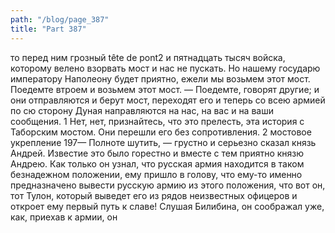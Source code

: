 ```yaml
---
path: "/blog/page_387"
title: "Part 387"
---
```


то перед ним грозный tête de pont2 и пятнадцать тысяч войска, которому велено взорвать мост и нас не пускать. Но нашему государю императору Наполеону будет приятно, ежели мы возьмем этот мост. Поедемте втроем и возьмем этот мост. — Поедемте, говорят другие; и они отправляются и берут мост, переходят его и теперь со всею армией по сю сторону Дуная направляются на нас, на вас и на ваши сообщения.
1 Нет, нет, признайтесь, что это прелесть, эта история с Таборским мостом. Они перешли его без сопротивления.
2 мостовое укрепление
197— Полноте шутить, — грустно и серьезно сказал князь Андрей.
Известие это было горестно и вместе с тем приятно князю Андрею. Как только он узнал, что русская армия находится в таком безнадежном положении, ему пришло в голову, что ему-то именно предназначено вывести русскую армию из этого положения, что вот он, тот Тулон, который выведет его из рядов неизвестных офицеров и откроет ему первый путь к славе! Слушая Билибина, он соображал уже, как, приехав к армии, он 
